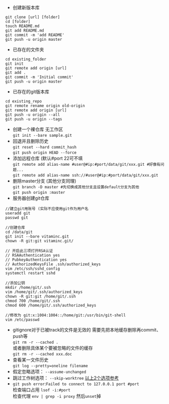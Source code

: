* 创建新版本库
```
git clone [url] [folder]
cd [folder]
touch README.md
git add README.md
git commit -m 'add README'
git push -u origin master
```

* 已存在的文件夹
```
cd existing_folder
git init
git remote add origin [url]
git add .
git commit -m 'Initial commit'
git push -u origin master
```

* 已存在的git版本库
```
cd existing_repo
git remote rename origin old-origin
git remote add origin [url]
git push -u origin --all
git push -u origin --tags
```
* 创建一个裸仓库 无工作区  
`git init --bare sample.git`
* 回退并且删除历史  
`git reset --hard commit_hash`  
`git push origin HEAD --force`
* 添加远程仓库 (默认#port 22可不填  
`git remote add alias-name #user@#ip:#port/data/git/xxx.git #好像有问题...`  
`git remote add alias-name ssh://#user@#ip:#port/data/git/xxx.git`
* 删除master分支 (其他分支同理)  
`git branch -D master #先切换成其他分支且设置default分支为其他`  
`git push origin :master`
* 服务器创建git仓库
```
//建立git用账号 (实际不应使用git作为用户名
useradd git
passwd git

//创建仓库
cd /data/git
git init --bare vitaminc.git
chown -R git:git vitaminc.git/

// 开启此三项打开RSA认证
// RSAAuthentication yes
// PubkeyAuthentication yes
// AuthorizedKeysFile .ssh/authorized_keys
vim /etc/ssh/sshd_config
systemctl restart sshd

//添加公钥
mkdir /home/git/.ssh
vim /home/git/.ssh/authorized_keys
chown -R git:git /home/git/.ssh
chmod 700 /home/git/.ssh
chmod 600 /home/git/.ssh/authorized_keys

//修改为 git:x:1004:1004::/home/git:/usr/bin/git-shell
vim /etc/passwd
```

* gitignore对于已被track的文件是无效的 需要先把本地缓存删除再commit、push等  
`git rm -r --cached .`  
或者删除具体某个要被忽略的文件的缓存  
`git rm -r --cached xxx.doc `
* 查看某一文件历史  
`git log --pretty=oneline filename`
* 假定忽略选项： `--assume-unchanged`
* 跳过工作树选项： `--skip-worktree` [以上2个选项参考](https://www.zhihu.com/question/25234996)
* `git push error`:`Failed to connect to 127.0.0.1 port #port`  
  检查端口占用 `lsof -i:#port`  
  检查代理 `env | grep -i proxy` 然后`unset`掉
